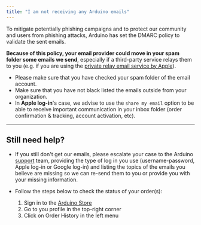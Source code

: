 ```yaml
---
title: "I am not receiving any Arduino emails"
---
```


To mitigate potentially phishing campaigns and to protect our community and users from phishing attacks, Arduino has set the DMARC policy to validate the sent emails.

**Because of this policy, your email provider could move in your spam folder some emails we send**, especially if a third-party service relays them to you (e.g. if you are using the [private relay email service by Apple](https://support.apple.com/en-us/HT210425)).

* Please make sure that you have checked your spam folder of the email account.
* Make sure that you have not black listed the emails outside from your organization.
* In **Apple log-in**'s case, we advise to use the `share my email` option to be able to receive important communication in your inbox folder (order confirmation & tracking, account activation, etc).

---

## Still need help?

* If you still don't get our emails, please escalate your case to the Arduino [support](https://www.arduino.cc/en/contact-us) team, providing the type of log in you use (username-password, Apple log-in or Google log-in) and listing the topics of the emails you believe are missing so we can re-send them to you or provide you with your missing information.

* Follow the steps below to check the status of your order(s):

  1. Sign in to the [Arduino Store](https://store.arduino.cc/)
  2. Go to you profile in the top-right corner
  3. Click on Order History in the left menu
